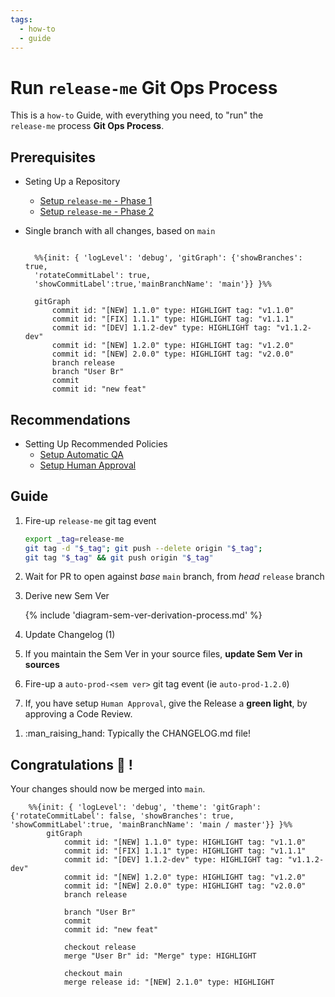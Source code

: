 ```yaml
---
tags:
  - how-to
  - guide
---
```


# Run `release-me` Git Ops Process

This is a `how-to` Guide, with everything you need, to "run" the  
`release-me` process **Git Ops Process**.

## Prerequisites
- Seting Up a Repository
    - [Setup `release-me` - Phase 1](../guide_setup_gitops_release_me.md)
    - [Setup `release-me` - Phase 2](../guide_setup_gitops_release_me_phase_2.md)

- Single branch with all changes, based on `main`

    ```mermaid

      %%{init: { 'logLevel': 'debug', 'gitGraph': {'showBranches': true, 
      'rotateCommitLabel': true,
      'showCommitLabel':true,'mainBranchName': 'main'}} }%%

      gitGraph
          commit id: "[NEW] 1.1.0" type: HIGHLIGHT tag: "v1.1.0"
          commit id: "[FIX] 1.1.1" type: HIGHLIGHT tag: "v1.1.1"
          commit id: "[DEV] 1.1.2-dev" type: HIGHLIGHT tag: "v1.1.2-dev"
          commit id: "[NEW] 1.2.0" type: HIGHLIGHT tag: "v1.2.0"
          commit id: "[NEW] 2.0.0" type: HIGHLIGHT tag: "v2.0.0"
          branch release
          branch "User Br"
          commit
          commit id: "new feat"
    ```

## Recommendations

- Setting Up Recommended Policies
    - [Setup Automatic QA](../guide_setup_main_automated_acceptance.md)
    - [Setup Human Approval](../guide_setup_main_manual_acceptance.md)


## Guide


<div class="annotate" markdown>

1. Fire-up `release-me` git tag event

    ```sh
    export _tag=release-me
    git tag -d "$_tag"; git push --delete origin "$_tag";
    git tag "$_tag" && git push origin "$_tag"
    ```

2. Wait for PR to open against *base* `main` branch, from *head* `release` branch

3. Derive new Sem Ver

    {% include 'diagram-sem-ver-derivation-process.md' %}

4. Update Changelog (1)

5. If you maintain the Sem Ver in your source files, **update Sem Ver in sources**

6. Fire-up a `auto-prod-<sem ver>` git tag event (ie `auto-prod-1.2.0`)

7. If, you have setup `Human Approval`, give the Release a **green light**, by approving a Code Review.

</div>

1.  :man_raising_hand: Typically the CHANGELOG.md file!

## Congratulations :partying_face: !

Your changes should now be merged into `main`.

```mermaid
    %%{init: { 'logLevel': 'debug', 'theme': 'gitGraph': {'rotateCommitLabel': false, 'showBranches': true, 'showCommitLabel':true, 'mainBranchName': 'main / master'}} }%%
        gitGraph
            commit id: "[NEW] 1.1.0" type: HIGHLIGHT tag: "v1.1.0"
            commit id: "[FIX] 1.1.1" type: HIGHLIGHT tag: "v1.1.1"
            commit id: "[DEV] 1.1.2-dev" type: HIGHLIGHT tag: "v1.1.2-dev"
            commit id: "[NEW] 1.2.0" type: HIGHLIGHT tag: "v1.2.0"
            commit id: "[NEW] 2.0.0" type: HIGHLIGHT tag: "v2.0.0"
            branch release

            branch "User Br"
            commit
            commit id: "new feat"

            checkout release
            merge "User Br" id: "Merge" type: HIGHLIGHT

            checkout main
            merge release id: "[NEW] 2.1.0" type: HIGHLIGHT
```
